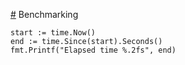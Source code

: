 [#](#) Benchmarking

```
start := time.Now()
end := time.Since(start).Seconds()
fmt.Printf("Elapsed time %.2fs", end)
```
